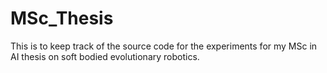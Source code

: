 # MSc_Thesis
This is to keep track of the source code for the experiments for my MSc in AI thesis on soft bodied evolutionary robotics.
